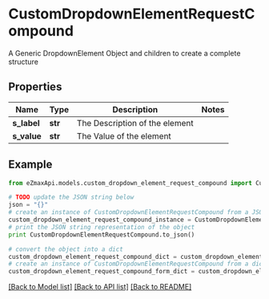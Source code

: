 # CustomDropdownElementRequestCompound

A Generic DropdownElement Object and children to create a complete structure

## Properties
Name | Type | Description | Notes
------------ | ------------- | ------------- | -------------
**s_label** | **str** | The Description of the element | 
**s_value** | **str** | The Value of the element | 

## Example

```python
from eZmaxApi.models.custom_dropdown_element_request_compound import CustomDropdownElementRequestCompound

# TODO update the JSON string below
json = "{}"
# create an instance of CustomDropdownElementRequestCompound from a JSON string
custom_dropdown_element_request_compound_instance = CustomDropdownElementRequestCompound.from_json(json)
# print the JSON string representation of the object
print CustomDropdownElementRequestCompound.to_json()

# convert the object into a dict
custom_dropdown_element_request_compound_dict = custom_dropdown_element_request_compound_instance.to_dict()
# create an instance of CustomDropdownElementRequestCompound from a dict
custom_dropdown_element_request_compound_form_dict = custom_dropdown_element_request_compound.from_dict(custom_dropdown_element_request_compound_dict)
```
[[Back to Model list]](../README.md#documentation-for-models) [[Back to API list]](../README.md#documentation-for-api-endpoints) [[Back to README]](../README.md)


